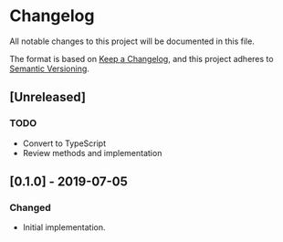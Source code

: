 # Changelog
All notable changes to this project will be documented in this file.

The format is based on [Keep a Changelog](https://keepachangelog.com/en/1.0.0/),
and this project adheres to [Semantic Versioning](https://semver.org/spec/v2.0.0.html).


## [Unreleased]
### TODO 
- Convert to TypeScript
- Review methods and implementation


## [0.1.0] - 2019-07-05
### Changed
- Initial implementation.

